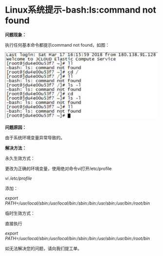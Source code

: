 # Linux系统提示-bash:ls:command not found



**问题现象：**

执行任何基本命令都提示command not found，如图：

![](https://github.com/jdcloudcom/cn/blob/cn-VirtualMachine-Linux/image/Elastic-Compute/Virtual-Machine/Linux/Linux%E7%B3%BB%E7%BB%9F%E6%8F%90%E7%A4%BA-bashlscommand%20not%20found01.png)

**问题原因：**

由于系统环境变量异常导致的。



**解决方法：**

永久生效方式：

更改为正确的环境变量，使用绝对命令vi打开/etc/profile


*vi  /etc/profile*

添加：


*export PATH=/usr/local/sbin:/usr/local/bin:/sbin:/bin:/usr/sbin:/usr/bin:/root/bin*


临时生效方式：

直接执行


*export PATH=/usr/local/sbin:/usr/local/bin:/sbin:/bin:/usr/sbin:/usr/bin:/root/bin*


如无法解决您的问题，请向我们提工单。